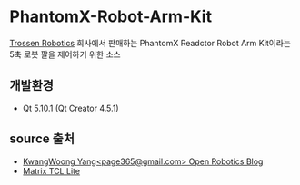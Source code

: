 # PhantomX-Robot-Arm-Kit

[Trossen Robotics](https://www.trossenrobotics.com/) 회사에서 판매하는 PhantomX Readctor Robot Arm Kit이라는 5축 로봇 팔을 제어하기 위한 소스

## 개발환경
* Qt 5.10.1 (Qt Creator 4.5.1)

## source 출처
* [KwangWoong Yang\<page365@gmail.com\> Open Robotics Blog ](http://blog.daum.net/pg365/98)
* [Matrix TCL Lite](http://www.techsoftpl.com/matrix/index.php)
